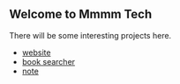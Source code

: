 ## Welcome to Mmmm Tech

There will be some interesting projects here.

- [website](https://mmmm.tech)
- [book searcher](https://book.mmmm.tech)
- [note](https://m.mmmm.tech)
